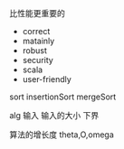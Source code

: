 比性能更重要的
* correct
* matainly
* robust
* security
* scala
* user-friendly


sort
insertionSort
mergeSort

alg
输入
输入的大小
下界

算法的增长度
theta,O,omega
